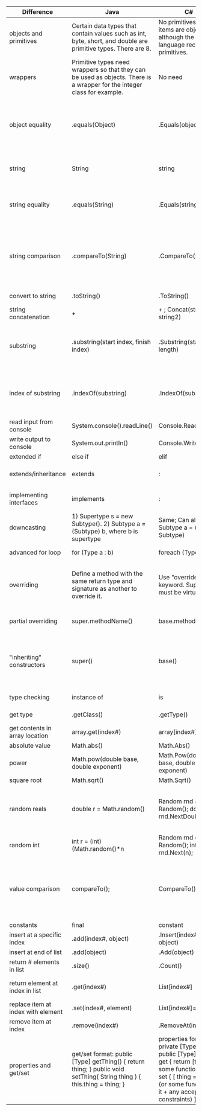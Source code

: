 | Difference                         | Java                                                                                                                     | C#                                                                                                                                                                                                | Notes                                                                                                                                                                                                                                                                                                                                                                               |
|------------------------------------|--------------------------------------------------------------------------------------------------------------------------|---------------------------------------------------------------------------------------------------------------------------------------------------------------------------------------------------|-------------------------------------------------------------------------------------------------------------------------------------------------------------------------------------------------------------------------------------------------------------------------------------------------------------------------------------------------------------------------------------|
| objects and primitives             | Certain data types that contain values such as int, byte, short, and double are primitive types. There are 8.            | No primitives. All items are objects, although the .NET language recognizes primitives.                                                                                                           |                                                                                                                                                                                                                                                                                                                                                                                     |
| wrappers                           | Primitive types need wrappers so that they can be used as objects. There is a wrapper for the integer class for example. | No need                                                                                                                                                                                           |                                                                                                                                                                                                                                                                                                                                                                                     |
| object equality                    | .equals(Object)                                                                                                          | .Equals(object)                                                                                                                                                                                   | e.g. object1.equals(object2). Boolean test for equality. Example would be true if both have the same object reference, such as with StringBuilder objects.                                                                                                                                                                                                                          |
| string                             | String                                                                                                                   | string                                                                                                                                                                                            | Strings are reference types that behave like value types. They are objects of the String class.                                                                                                                                                                                                                                                                                     |
| string equality                    | .equals(String)                                                                                                          | .Equals(string)                                                                                                                                                                                   | e.g. string1.Equals(string2). Boolean test for equality. Example  would be true if both have the same object reference or value.                                                                                                                                                                                                                                                    |
| string comparison                  | .compareTo(String)                                                                                                       | .CompareTo(string)                                                                                                                                                                                | e.g. string1.CompareTo(string2). Compares alphabetical order of strings. Returns an integer.-1, 0, 1 depending on whether string1 comes before, at the same spot, or after the argument, string2.                                                                                                                                                                                   |
| convert to string                  | .toString()                                                                                                              | .ToString()                                                                                                                                                                                       | e.g. x.toString(), where x is non-string variable,                                                                                                                                                                                                                                                                                                                                  |
| string concatenation               | +                                                                                                                        | + ;  Concat(string1, string2)                                                                                                                                                                     | e.g. string1 + string2                                                                                                                                                                                                                                                                                                                                                              |
| substring                          | .substring(start index, finish index)                                                                                    | .Substring(start, length)                                                                                                                                                                         | Java returns start to finish-1 (exclusive). C# returns start to a specified length (inclusive). Both return to end of string if second parameter is left blank.                                                                                                                                                                                                                     |
| index of substring                 | .indexOf(substring)                                                                                                      | .IndexOf(substring)                                                                                                                                                                               | e.g. string.indexOf(substring), where substring is a substring of string. Returns the starting index of the substring.                                                                                                                                                                                                                                                              |
| read input from console            | System.console().readLine()                                                                                              | Console.Readline()                                                                                                                                                                                | Reads values entered from console.                                                                                                                                                                                                                                                                                                                                                  |
| write output to console            | System.out.printIn()                                                                                                     | Console.Writeline()                                                                                                                                                                               | Writes value entered in parentheses to console.                                                                                                                                                                                                                                                                                                                                     |
| extended if                        | else if                                                                                                                  | elif                                                                                                                                                                                              |                                                                                                                                                                                                                                                                                                                                                                                     |
| extends/inheritance                | extends                                                                                                                  | :                                                                                                                                                                                                 | Java - subclass extends superclass. C# - subclass : superclass                                                                                                                                                                                                                                                                                                                      |
| implementing interfaces            | implements                                                                                                               | :                                                                                                                                                                                                 | Java - subclass implements interface. C# - subclass : interface                                                                                                                                                                                                                                                                                                                     |
| downcasting                        | 1) Supertype s = new Subtype(). 2) Subtype a = (Subtype) b, where b is supertype                                         | Same; Can also write Subtype a = (b as Subtype)                                                                                                                                                   | 1) Converts s. 2)  Creates new downcasted a from b                                                                                                                                                                                                                                                                                                                                  |
| advanced for loop                  | for (Type a : b)                                                                                                         | foreach (Type a in b)                                                                                                                                                                             | Java uses : in for loop. C# uses foreach loop.                                                                                                                                                                                                                                                                                                                                      |
| overriding                         | Define a method with the same return type and signature as another to override it.                                       | Use "override" keyword. Superclass must be virtual.                                                                                                                                               | In a derived class, overriding a method inherited from the base class replaces the functionality of the method for that derived class.                                                                                                                                                                                                                                              |
| partial overriding                 | super.methodName()                                                                                                       | base.methodName()                                                                                                                                                                                 | When overriding, this calls the original method to avoid repeating code.                                                                                                                                                                                                                                                                                                            |
| "inheriting" constructors          | super()                                                                                                                  | base()                                                                                                                                                                                            | In Java, super() is called within the body of the subclass definiton.  In C#, base is called as subclass() : base() before the body. Constructors aren't inherited without doing this.                                                                                                                                                                                              |
| type checking                      | instance of                                                                                                              | is                                                                                                                                                                                                | e.g. if (object instance of type). Boolean check.                                                                                                                                                                                                                                                                                                                                   |
| get type                           | .getClass()                                                                                                              | .getType()                                                                                                                                                                                        | e.g. object.getType(). Returns the type of a.                                                                                                                                                                                                                                                                                                                                       |
| get contents in array location     | array.get(index#)                                                                                                        | array[index#]                                                                                                                                                                                     |                                                                                                                                                                                                                                                                                                                                                                                     |
| absolute value                     | Math.abs()                                                                                                               | Math.Abs()                                                                                                                                                                                        |                                                                                                                                                                                                                                                                                                                                                                                     |
| power                              | Math.pow(double base, double exponent)                                                                                   | Math.Pow(double base, double exponent)                                                                                                                                                            |                                                                                                                                                                                                                                                                                                                                                                                     |
| square root                        | Math.sqrt()                                                                                                              | Math.Sqrt()                                                                                                                                                                                       |                                                                                                                                                                                                                                                                                                                                                                                     |
| random reals                       | double r = Math.random()                                                                                                 | Random rnd = new Random(); double r = rnd.NextDouble();                                                                                                                                           | A random double r is returned between 0 and 1. In C#, you can only perform random operations on an instance of the Random class, rnd.                                                                                                                                                                                                                                               |
| random int                         | int r = (int)(Math.random()*n                                                                                            | Random rnd = new Random(); int r = rnd.Next(n);                                                                                                                                                   | A random int r is returned between 0 and n.                                                                                                                                                                                                                                                                                                                                         |
| value comparison                   | compareTo();                                                                                                             | CompareTo();                                                                                                                                                                                      | e.g. value1.CompareTo(value2). Compares alphabetical order of strings. Returns an integer.-1, 0, 1 depending on whether value1 comes before, at the same spot, or after the argument, value2.                                                                                                                                                                                       |
| constants                          | final                                                                                                                    | constant                                                                                                                                                                                          |                                                                                                                                                                                                                                                                                                                                                                                     |
| insert at a specific index         | .add(index#, object)                                                                                                     | .Insert(index#, object)                                                                                                                                                                           |                                                                                                                                                                                                                                                                                                                                                                                     |
| insert at end of list              | .add(object)                                                                                                             | .Add(object)                                                                                                                                                                                      |                                                                                                                                                                                                                                                                                                                                                                                     |
| return # elements in list          | .size()                                                                                                                  | .Count()                                                                                                                                                                                          |                                                                                                                                                                                                                                                                                                                                                                                     |
| return element at index in list    | .get(index#)                                                                                                             | List[index#]                                                                                                                                                                                      | e.g. For C#, Dinosaurs[3] returns the 4th element of list Dinosaurs.                                                                                                                                                                                                                                                                                                                |
| replace item at index with element | .set(index#, element)                                                                                                    | List[index#]=element                                                                                                                                                                              |                                                                                                                                                                                                                                                                                                                                                                                     |
| remove item at index               | .remove(index#)                                                                                                          | .RemoveAt(index#)                                                                                                                                                                                 |                                                                                                                                                                                                                                                                                                                                                                                     |
| properties and get/set             | get/set format: public [Type] getThing() { return thing; } public void setThing( String thing ) { this.thing = thing; }  | properties format:  private [Type] thing; public [Type] Thing {  get { return [thing or some function of it] } set  { [ thing = value (or some function of it + any acceptance constraints) ] } } | In Java, get and set methods are made and kept separate. In C#, they are bundled into properties. Links: [stackoverflow-java](https://stackoverflow.com/questions/70471/no-properties-in-java)         [csharp-properties](https://docs.microsoft.com/en-us/dotnet/csharp/programming-guide/classes-and-structs/properties)         [csharp-using-properties](https://docs.microsoft.com/en-us/dotnet/csharp/programming-guide/classes-and-structs/using-properties) |
